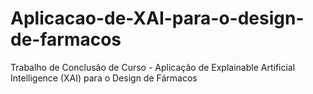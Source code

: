 # Aplicacao-de-XAI-para-o-design-de-farmacos
Trabalho de Conclusão de Curso - Aplicação de Explainable Artificial Intelligence (XAI) para o Design de Fármacos
